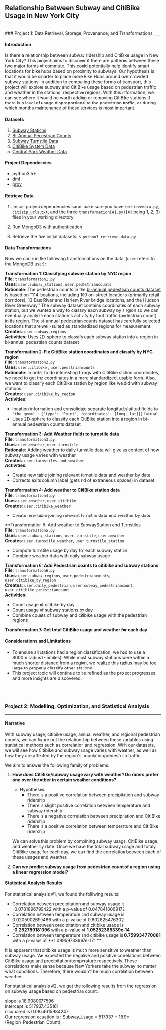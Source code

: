 ## Relationship Between Subway and CitiBike Usage in New York City 
<br>
### Project 1: Data Retrieval, Storage, Provenance, and Transformations
___

#### Introduction
Is there a relationship between subway ridership and CitiBike usage in New York City?
This project aims to discover if there are patterns between these two major forms of 
commute. This could potentially help identify smart locations for bike hubs based on
proximity to subways. Our hypothesis is that it would be smarter to place more Bike Hubs
around overcrowded subway stations. In addition to comparing these forms of transport, 
this project will explore subway and CitiBike usage based on pedestrian traffic and weather
in the stations' respective regions. With this information, we can see where it would be
worth adding or removing CitiBike stations if there is a level of usage disproportional
to the pedestrian traffic, or during which months maintenance of these services is most 
important.

#### Datasets
1. [Subway Stations](https://data.cityofnewyork.us/Transportation/Subway-Stations/arq3-7z49)
2. [Bi-Annual Pedestrian Counts](https://data.cityofnewyork.us/Transportation/Bi-Annual-Pedestrian-Counts/2de2-6x2h) 
3. [Subway Turnstile Data](http://web.mta.info/developers/turnstile.html)
4. [CitiBike System Data](https://www.citibikenyc.com/system-data)
5. [Central Park Weather Data](https://www.ncdc.noaa.gov/cdo-web/datasets/GHCND/stations/GHCND:USW00094728/detail)

#### Project Dependencies 
* python3.5+
* [dml](https://pypi.python.org/pypi/dml)
* [prov](https://pypi.python.org/pypi/prov)

#### Retrieve Data
1. Install project dependencies sand make sure you have ```retrievedata.py```, ```citizip_urls.txt```, and the three ```transformation[#].py``` (```[#]``` being 1, 2, 3) files in your working directory

2. Run MongoDB with authentication

3. Retrieve the five initial datasets: ```$ python3 retrieve_data.py```

#### Data Transformations
Now we can run the following transformations on the data: (```user``` refers to the MongoDB user):

**Transformation 1: Classifying subway station by NYC region** <br>
**File**: ```transformation1.py``` <br>
**Uses**: ```user.subway_stations```, ```user.pedestriancounts``` <br>
**Rationale**: The pedestrian counts in the [bi-annual pedestrian counts dataset](http:/www.nyc.gov/html/dot/downloads/pdf/bi-annual-ped-count-readme.pdf) is based on "114 
locations, including 100 on-street locations (primarily retail corridors), 13 East River and
Harlem River bridge locations, and the Hudson River Greenway." The subway dataset
contains coordinates of each subway station, but we wanted a way to classify each subway
by a rgion so we can eventually analyze each station's activity by foot traffic (pedestrian
count) in its region. The bi-annual pedestrian counts dataset has carefully selected locations
that are well-suited as standardized regions for measurement.<br>
**Creates**: ```user.subway_regions```<br>
**Activities:** Uses 2D-sphere to classify each subway station into a region in bi-annual pedestrian counts
dataset

**Transformation 2: Fix CitiBike station coordinates and classify by NYC region** <br>
**File**: ```transformation2.py``` <br>
**Uses**: ```user.citibike``` , ```user.pedstriancounts``` <br>
**Rationale**: In order to do interesting things with CitiBike station coordinates, we need to get the coordinates in a more standardized, usable form. Also, we want to classify each CitiBike station by region like we did with subway stations. <br>
**Creates**: ```user.citibike_by_region``` <br>
**Activities**: 

* location information and consolidate separate longitude/latitud fields to ```'the_geom' : {'type': 'Point', 'coordinates': [long, lat]}}``` format
* Uses 2D-sphere to classify each CitiBike station into a region in bi-annual pedestrian counts dataset

**Transformation 3: Add Weather fields to turnstile data** <br>
**File**: ```transformation3.py``` <br>
**Uses**: ```user.weather```, ```user.turnstile``` <br>
**Rationale**: Adding weather to daily turnstile data will give us context of how subway usage varies with weather <br>
**Creates**: ```user.turnstiles_and_weather``` <br>
**Activities**:

* Create new table joining relevant turnstile data and weather by date
* Corrects exits column label (gets rid of extraneous spaces) in dataset <br>


**Transformation 4: Add weather to CitiBike station data** <br>
**File**:  ```transformation4.py``` <br>
**Uses**:  ```user.weather```, ```user.citibike```<br>
**Creates**:  ```user.citibike_weather``` <br>

* Create new table joining relevant turnstile data and weather by date

**Transformation 5: Add weather to SubwayStation and Turnstiles <br>
**File**: ```transformation5.py```<br>
**Uses**: ```user.subway_stations```, ```user.turnstile```, ```user.weather```  <br>
**Creates**: ```user.turnstile_weather```, ```user.turnstile_station```  <br>


* Compute turnstile usage by day for each subway station
* Combine weather data with daily subway usage 

**Transformation 6: Add Pedestrian counts to citibike and subway stations** <br>
**File**:  ```transformation6.py``` <br>
**Uses**: ```user.subway_regions```, ```user.pedestriancounts```, ```user.citibike_by_region```<br>
**Creates**:  ```user.daily_pedestrian```, ```user.subway_pedestriancount```, ```user.citibike_pedestriancount```<br>
**Activities**:

* Count usage of citibike by day
* Count usage of subway stations by day 
* Combine counts of subway and citibike usage with the pedestrian regions 

**Transformation 7:  Get total CitiBike usage and weather for each day** <br>



#### Considerations and Limitations
* To ensure all stations had a region classification, we had to use a 8000m radius (~5miles). While most subway stations were within a much shorter distance from a region, we realize this radius may be too large to properly classify other stations.
* This project topic will continue to be refined as the project progresses and more insights are discovered.

<br><br>
### Project 2: Modelling, Optimization, and Statistical Analysis
___

#### Narrative 
With subway usage, citibike usage, annual weather, and regional pedestrian counts, we can figure out the relationship between these variables using statistical methods such as correlation and regression. With our datasets, we will see how Citibike and subway usage varies with weather, as well as how they are affected by the region's population/pedestrian traffic.

We aim to answer the following family of problems:

1. **How does CitiBike/subway usage vary with weather? Do riders prefer one over the other in certain weather conditions?**
	* Hypotheses:
		* There is a positive correlation between precipitation and subway ridership
		* 	There is slight positive correlation between temperature and subway ridership
		* 	There is a negative correlation between precipitation and CitiBike ridership
		* There is a positive correlation between temperature and CitiBike ridership 

	We can solve this problem by combining subway usage, CitiBike usage, and weather by date. 	Once we have the total subway usage and totaly CitiBike usage for each day, we can find the 	correlation between each of these usages and weather. 

2. **Can we predict subway usage from pedestrian count of a region using a linear regression model?** 

#### Statistical Analysis Results

For statistical analysis #1, we found the folllwing results: 
* Correlation between precipitation and subway usage is -0.0781896796422 with a p-value of 0.0478418069172
* Correlation between temperature and subway usage is 0.0205902690486 with a p-value of 0.602825476302
* Correlation between precipitation and citibike usage is **-0.252789181096** with a p-value of **1.05252365339e-14**
* Correlation between temperature and citibike usage is **0.759934770081** with a p-value of **1.09959733967e-171 **

It is apparent that citibike usage is much more sensitive to weather than subway usage. We expected the negative and positive correlations between CitiBike usage and precipitation/temperature respectively. These correlations make sense because New Yorkers take the subway no matter what conditions. Therefore, there wouldn't be much correlation between weather 

For statistical analysis #2, we got the following results from the regression on subway usage based on pedestrian count: 

slope is 18.9080077596<br>
intercept is 517937.435161<br>
r-squared is 0.0854615984247<br>
Our regression equation is : Subway_Usage = 517937 + 18.9*(Region_Pedestrian_Count)

<!--
* **If we had a budget reduction and had to remove one station, which station would be the best choice to remove?**
	* Approach: Assume that the  optimal chioce of station to remove would be the station that has the lowest relative usage compared to the pedestrian count of the region in which the station is located. 
	* State space: *2^N*, where *N* is the number of stations
	* For each of the N stations, 0 signifies not removing and 1 signifies removing the station
		* Constraint: Choose 1 station to remove (i.e. should be only a single 1 in a permutation)
	* If the ratio *r* = (station usage / pedestrian count) for the n-th station, *s* is the choice to remove or keep the n-th station (0 or 1), and each list [ ... ] represents a possbile permutation, then our objective function *f*  is as follows:<br>
		sum( [ (s1 * r1), (s2 * r2), .... , (sn * rn) ] , [ ... ], [ ... ] )<br>
	* We're looking to minimize this objective function: <br>
		*argmin s ∈ S f(s)* 


___
#### TODO
* change retrieval algorithm to get subway_stations from datamechanics.io repository
* Fix prov mistake in Project 1, Problem 3. (25 pts) 20/ 25: <br>
           (1) In transformation provenance()
             functions, you use the "cny" namespace
             for your own data sets; it should be "dat". <br>
           (2) The provenance information is excessive;
             retrieving your own data set does not need
             to be its own activity in every transformations.
             It is enough for the transformation itself
             to correspond to one activity. See the alice_bob
             example. 

#### Tasks <br>

* At least three Non-trivial Problem-solving methods:
	* Statistical Analysis
		* Subway usage vs citibike usage based on weather/season
		* ratios by region: (station usage / pedestrian count) and (citibike usage / pedestrian count). compare and see where there is an excessive ratio of pedestrians to station usage. more stations could be added here

	* Optimization
		* something about distance from closest subway for each citibike station

* Provenance for scripts/algorithms (do this correctly!)
-->

